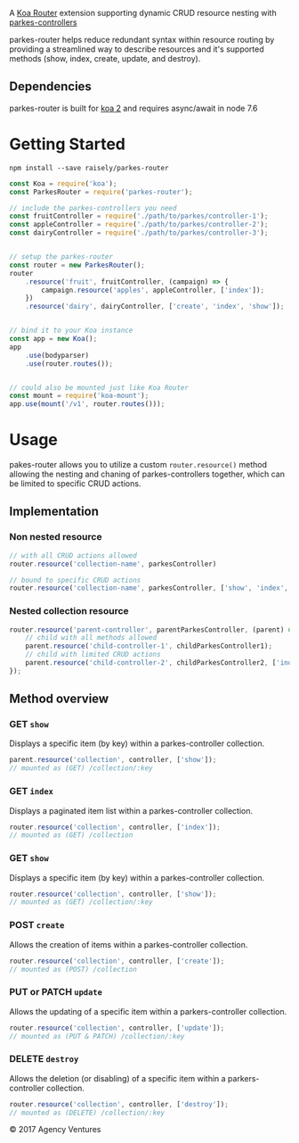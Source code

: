 A [Koa Router](https://github.com/alexmingoia/koa-router) extension supporting dynamic CRUD resource nesting with
[parkes-controllers](https://github.com/raisely/parkes-controller)

parkes-router helps reduce redundant syntax within resource routing by providing
a streamlined way to describe resources and it's supported methods (show, index,
create, update, and destroy).

## Dependencies
parkes-router is built for [koa 2](https://github.com/koajs/koa) and requires async/await in node 7.6

# Getting Started

`npm install --save raisely/parkes-router`

```js
const Koa = require('koa');
const ParkesRouter = require('parkes-router');

// include the parkes-controllers you need
const fruitController = require('./path/to/parkes/controller-1');
const appleController = require('./path/to/parkes/controller-2');
const dairyController = require('./path/to/parkes/controller-3');


// setup the parkes-router
const router = new ParkesRouter();
router
	.resource('fruit', fruitController, (campaign) => {
		campaign.resource('apples', appleController, ['index']);
	})
	.resource('dairy', dairyController, ['create', 'index', 'show']);


// bind it to your Koa instance
const app = new Koa();
app
	.use(bodyparser)
	.use(router.routes());


// could also be mounted just like Koa Router
const mount = require('koa-mount');
app.use(mount('/v1', router.routes()));

```
# Usage
pakes-router allows you to utilize a custom `router.resource()` method allowing the nesting
and chaning of parkes-controllers together, which can be limited to specific CRUD
actions.

## Implementation

### Non nested resource

```js
// with all CRUD actions allowed
router.resource('collection-name', parkesController)

// bound to specific CRUD actions
router.resource('collection-name', parkesController, ['show', 'index', 'create', 'update', 'destroy'])
```

### Nested collection resource

```js
router.resource('parent-controller', parentParkesController, (parent) => {
	// child with all methods allowed
	parent.resource('child-controller-1', childParkesController1);
	// child with limited CRUD actions
	parent.resource('child-controller-2', childParkesController2, ['index', 'create', 'destroy']);
});
```

## Method overview

### GET `show`
Displays a specific item (by key) within a parkes-controller collection.
```js
parent.resource('collection', controller, ['show']);
// mounted as (GET) /collection/:key
```

### GET `index`
Displays a paginated item list within a parkes-controller collection.
```js
router.resource('collection', controller, ['index']);
// mounted as (GET) /collection
```

### GET `show`
Displays a specific item (by key) within a parkes-controller collection.
```js
router.resource('collection', controller, ['show']);
// mounted as (GET) /collection/:key
```

### POST `create`
Allows the creation of items within a parkes-controller collection.
```js
router.resource('collection', controller, ['create']);
// mounted as (POST) /collection
```

### PUT or PATCH `update`
Allows the updating of a specific item within a parkers-controller collection.
```js
router.resource('collection', controller, ['update']);
// mounted as (PUT & PATCH) /collection/:key
```

### DELETE `destroy`
Allows the deletion (or disabling) of a specific item within a parkers-controller collection.
```js
router.resource('collection', controller, ['destroy']);
// mounted as (DELETE) /collection/:key
```

© 2017 Agency Ventures
